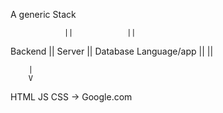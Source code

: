 A generic Stack

                ||            ||
Backend         ||   Server   ||  Database
Language/app    ||            ||  

        |
        V

HTML JS CSS         ->  Google.com